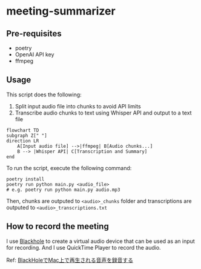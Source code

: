 # meeting-summarizer

## Pre-requisites
- poetry
- OpenAI API key
- ffmpeg

## Usage

This script does the following:
1. Split input audio file into chunks to avoid API limits
2. Transcribe audio chunks to text using Whisper API and output to a text file

```mermaid
flowchart TD
subgraph Z[" "]
direction LR
    A[Input audio file] -->|ffmpeg| B[Audio chunks...]
    B --> |Whisper API| C[Transcription and Summary]
end
```

To run the script, execute the following command:
```
poetry install
poetry run python main.py <audio_file>
# e.g. poetry run python main.py audio.mp3
```

Then, chunks are outputed to `<audio>_chunks` folder and transcriptions are outputed to `<audio>_transcriptions.txt`

## How to record the meeting

I use [Blackhole](https://existential.audio/blackhole/) to create a virtual audio device that can be used as an input for recording. And I use QuickTime Player to record the audio.

Ref: [BlackHoleでMac上で再生される音声を録音する](https://dev.classmethod.jp/articles/record-sounds-on-mac-with-blackhohle/)
